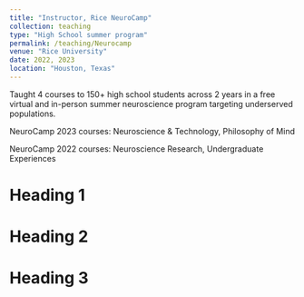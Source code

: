 ```yaml
---
title: "Instructor, Rice NeuroCamp"
collection: teaching
type: "High School summer program"
permalink: /teaching/Neurocamp
venue: "Rice University"
date: 2022, 2023
location: "Houston, Texas"
---
```



Taught 4 courses to 150+ high school students across 2 years in a free virtual and in-person summer neuroscience program targeting underserved populations.

NeuroCamp 2023 courses: Neuroscience & Technology, Philosophy of Mind

NeuroCamp 2022 courses: Neuroscience Research, Undergraduate Experiences

Heading 1
======

Heading 2
======

Heading 3
======
